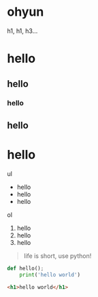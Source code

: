 # ohyun

h1, h1, h3...
# hello
## hello
### hello
## hello
# hello

ul
* hello
* hello
* hello

ol
1. hello
2. hello
3. hello

> life is short, use python!

```python
def hello();
    print('hello world')
```

```html
<h1>hello world</h1>
```
